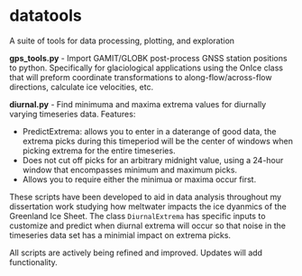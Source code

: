 # datatools
A suite of tools for data processing, plotting, and exploration

**gps_tools.py** - Import GAMIT/GLOBK post-process GNSS station positions to python. Specifically for glaciological applications using the OnIce class that will preform coordinate transformations to along-flow/across-flow directions, calculate ice velocities, etc. 

**diurnal.py** - Find minimuma and maxima extrema values for diurnally varying timeseries data.
Features:
  - PredictExtrema: allows you to enter in a daterange of good data, the extrema picks during this timeperiod will be the center of windows when picking extrema for the entire timeseries. 
  - Does not cut off picks for an arbitrary midnight value, using a 24-hour window that encompasses minimum and maximum picks. 
  - Allows you to require either the minimua or maxima occur first.
  
  
 
These scripts have been developed to aid in data analysis throughout my dissertation work studying how meltwater impacts the ice dyanmics of the Greenland Ice Sheet. The class `DiurnalExtrema` has specific inputs to customize and predict when diurnal extrema will occur so that noise in the timeseries data set has a minimial impact on extrema picks.

All scripts are actively being refined and improved. Updates will add functionality.
